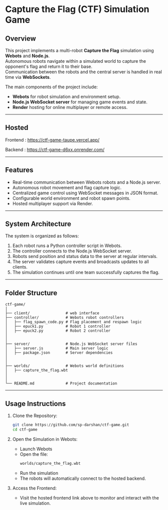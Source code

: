 # Capture the Flag (CTF) Simulation Game

## Overview

This project implements a multi-robot **Capture the Flag** simulation using **Webots** and **Node.js**.  
Autonomous robots navigate within a simulated world to capture the opponent's flag and return it to their base.  
Communication between the robots and the central server is handled in real time via **WebSockets**.

The main components of the project include:
- **Webots** for robot simulation and environment setup.
- **Node.js WebSocket server** for managing game events and state.
- **Render** hosting for online multiplayer or remote access.

---

## Hosted

Frontend : https://ctf-game-taupe.vercel.app/

Backend : https://ctf-game-d6xx.onrender.com/

---

## Features

- Real-time communication between Webots robots and a Node.js server.
- Autonomous robot movement and flag capture logic.
- Centralized game control using WebSocket messages in JSON format.
- Configurable world environment and robot spawn points.
- Hosted multiplayer support via Render.

---

## System Architecture

The system is organized as follows:

1. Each robot runs a Python controller script in Webots.
2. The controller connects to the Node.js WebSocket server.
3. Robots send position and status data to the server at regular intervals.
4. The server validates capture events and broadcasts updates to all clients.
5. The simulation continues until one team successfully captures the flag.

---

## Folder Structure

```plaintext
ctf-game/
│
├── client/                # web interface 
├── controller/            # Webots robot controllers
│   ├── flag_spawn_code.py # Flag placement and respawn logic
│   ├── epuck1.py          # Robot 1 controller
│   ├── epuck2.py          # Robot 2 controller
│  
│
├── server/                # Node.js WebSocket server files
│   ├── server.js          # Main server logic
│   ├── package.json       # Server dependencies
│   
│
├── worlds/                # Webots world definitions
│   ├── capture_the_flag.wbt
│ 
│
└── README.md              # Project documentation
```
---

## Usage Instructions 

1. Clone the Repository:
   ```bash
   git clone https://github.com/sp-darshan/ctf-game.git 
   cd ctf-game 
   ```
2. Open the Simulation in Webots:
   - Launch Webots
   - Open the file:
     ```bash
     worlds/capture_the_flag.wbt
     ```
   - Run the simulation
   - The robots will automatically connect to the hosted backend.
     
3. Access the Frontend: 
   - Visit the hosted frontend link above to monitor and interact with the live simulation.

